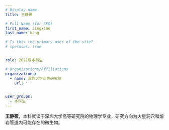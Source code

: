 ```yaml
---
# Display name
title: 王静筱

# Full Name (for SEO)
first_name: Jingxiao
last_name: Wang

# Is this the primary user of the site?
# speruser: true


role: 2021级本科生

# Organizations/Affiliations
organizations:
  - name: 深圳大学高等研究院
    url: ''


user_groups:
  - 本科生
---
```


**王静筱**，本科就读于深圳大学高等研究院的物理学专业，研究方向为火星洞穴和熔岩管道内可能存在的微生物。